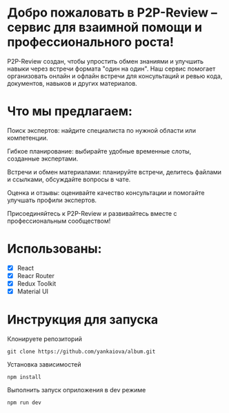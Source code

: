 # Добро пожаловать в P2P-Review – сервис для взаимной помощи и профессионального роста!
P2P-Review создан, чтобы упростить обмен знаниями и улучшить навыки через встречи формата "один на один". Наш сервис помогает организовать онлайн и офлайн встречи для консультаций и ревью кода, документов, навыков и других материалов.
# Что мы предлагаем:
Поиск экспертов: найдите специалиста по нужной области или компетенции.

Гибкое планирование: выбирайте удобные временные слоты, созданные экспертами.

Встречи и обмен материалами: планируйте встречи, делитесь файлами и ссылками, обсуждайте вопросы в чате.

Оценка и отзывы: оценивайте качество консультации и помогайте улучшать профили экспертов.

Присоединяйтесь к P2P-Review и развивайтесь вместе с профессиональным сообществом!
# Использованы:
- [x] React
- [x] Reacr Router 
- [x] Redux Toolkit
- [x] Material UI

# Инструкция для запуска
Клонируете репозиторий
```
git clone https://github.com/yankaiova/album.git
```
Установка зависимостей
```
npm install
```
Выполнить запуск оприложения в dev режиме
```
npm run dev
```

